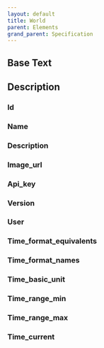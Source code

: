 ```yaml
---
layout: default
title: World
parent: Elements
grand_parent: Specification
---
```

Base Text
---
Description
---
### Id

### Name

### Description

### Image_url

### Api_key

### Version

### User

### Time_format_equivalents

### Time_format_names

### Time_basic_unit

### Time_range_min

### Time_range_max

### Time_current


